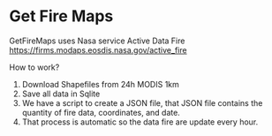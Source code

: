 # Get Fire Maps

GetFireMaps uses Nasa service Active Data Fire  
https://firms.modaps.eosdis.nasa.gov/active_fire

How to work?
1. Download Shapefiles from 24h MODIS 1km
1. Save all data in Sqlite
1. We have a script to create a JSON file, that JSON file contains the quantity of fire data, coordinates, and date.
1. That process is automatic so the data fire are update every hour.
